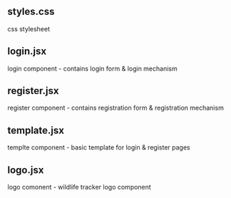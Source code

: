 ## styles.css

css stylesheet

## login.jsx

login component - contains login form & login mechanism

## register.jsx

register component - contains registration form & registration mechanism

## template.jsx

templte component - basic template for login & register pages

## logo.jsx

logo comonent - wildlife tracker logo component